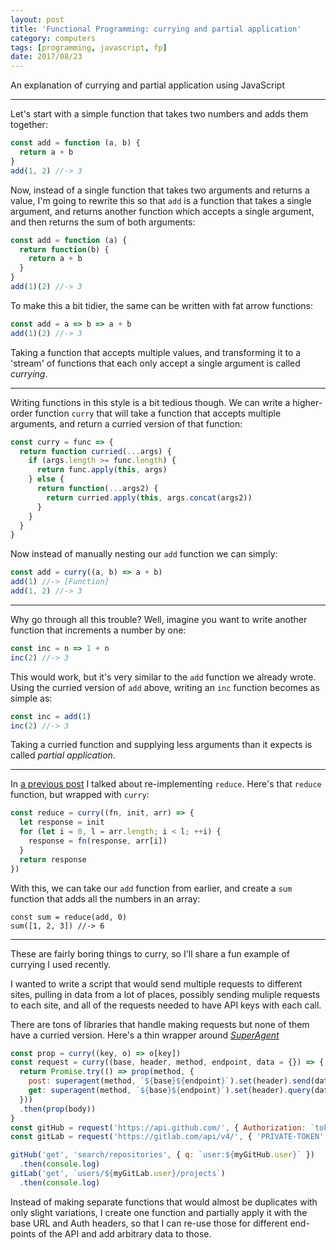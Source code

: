 ```yaml
---
layout: post
title: 'Functional Programming: currying and partial application'
category: computers
tags: [programming, javascript, fp]
date: 2017/08/23
---
```


An explanation of currying and partial application using JavaScript

---

Let's start with a simple function that takes two numbers and adds them together:

``` javascript
const add = function (a, b) {
  return a + b
}
add(1, 2) //-> 3
```

Now, instead of a single function that takes two arguments and returns a value, I'm going to rewrite this so that `add` is a function that takes a single argument, and returns another function which accepts a single argument, and then returns the sum of both arguments:

``` javascript
const add = function (a) {
  return function(b) { 
    return a + b
  }
}
add(1)(2) //-> 3
```

To make this a bit tidier, the same can be written with fat arrow functions:

``` javascript
const add = a => b => a + b
add(1)(2) //-> 3
```

Taking a function that accepts multiple values, and transforming it to a 'stream' of functions that each only accept a single argument is called *currying*.

---

Writing functions in this style is a bit tedious though. We can write a higher-order function `curry` that will take a function that accepts multiple arguments, and return a curried version of that function:

``` javascript
const curry = func => {
  return function curried(...args) {
    if (args.length >= func.length) {
      return func.apply(this, args)
    } else {
      return function(...args2) {
        return curried.apply(this, args.concat(args2))
      }
    }
  }
}
```

Now instead of manually nesting our `add` function we can simply:

``` javascript
const add = curry((a, b) => a + b)
add(1) //-> [Function]
add(1, 2) //-> 3
```

---

Why go through all this trouble? Well, imagine you want to write another function that increments a number by one:

``` javascript
const inc = n => 1 + n
inc(2) //-> 3
```

This would work, but it's very similar to the `add` function we already wrote. Using the curried version of `add` above, writing an `inc` function becomes as simple as:

``` javascript
const inc = add(1)
inc(2) //-> 3
```

Taking a curried function and supplying less arguments than it expects is called *partial application*. 

---

In [a previous post](../fp-intro) I talked about re-implementing `reduce`. Here's that `reduce` function, but wrapped with `curry`:

``` javascript
const reduce = curry((fn, init, arr) => {
  let response = init
  for (let i = 0, l = arr.length; i < l; ++i) {
    response = fn(response, arr[i])
  }
  return response
})
```

With this, we can take our `add` function from earlier, and create a `sum` function that adds all the numbers in an array:

```
const sum = reduce(add, 0)
sum([1, 2, 3]) //-> 6
```

---

These are fairly boring things to curry, so I'll share a fun example of currying I used recently.

I wanted to write a script that would send multiple requests to different sites, pulling in data from a lot of places, possibly sending muliple requests to each site, and all of the requests needed to have API keys with each call.

There are tons of libraries that handle making requests but none of them have a curried version. Here's a thin wrapper around *[SuperAgent][superagent]*

[superagent]: https://visionmedia.github.io/superagent

``` javascript
const prop = curry((key, o) => o[key])
const request = curry((base, header, method, endpoint, data = {}) => {
  return Promise.try(() => prop(method, {
    post: superagent(method, `${base}${endpoint}`).set(header).send(data),
    get: superagent(method, `${base}${endpoint}`).set(header).query(data),
  }))
  .then(prop(body))
}
const gitHub = request('https://api.github.com/', { Authorization: `token ${myGitHub.key}` })
const gitLab = request('https://gitlab.com/api/v4/', { 'PRIVATE-TOKEN': myGitLab.key })

gitHub('get', 'search/repositories', { q: `user:${myGitHub.user}` })
  .then(console.log)
gitLab('get', `users/${myGitLab.user}/projects`)
  .then(console.log)
```

Instead of making separate functions that would almost be duplicates with only slight variations, I create one function and partially apply it with the base URL and Auth headers, so that I can re-use those for different end-points of the API and add arbitrary data to those.
